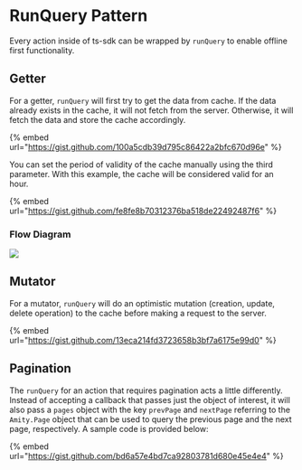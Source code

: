 # RunQuery Pattern

Every action inside of ts-sdk can be wrapped by `runQuery` to enable offline first functionality.

## **Getter**

For a getter, `runQuery` will first try to get the data from cache. If the data already exists in the cache, it will not fetch from the server. Otherwise, it will fetch the data and store the cache accordingly.

{% embed url="https://gist.github.com/100a5cdb39d795c86422a2bfc670d96e" %}

You can set the period of validity of the cache manually using the third parameter. With this example, the cache will be considered valid for an hour.

{% embed url="https://gist.github.com/fe8fe8b70312376ba518de22492487f6" %}

### Flow Diagram

![](<../../../.gitbook/assets/image (25).png>)

## **Mutator**

For a mutator, `runQuery` will do an optimistic mutation (creation, update, delete operation) to the cache before making a request to the server.

{% embed url="https://gist.github.com/13eca214fd3723658b3bf7a6175e99d0" %}

## **Pagination**

The `runQuery` for an action that requires pagination acts a little differently. Instead of accepting a callback that passes just the object of interest, it will also pass a `pages` object with the key `prevPage` and `nextPage` referring to the `Amity.Page` object that can be used to query the previous page and the next page, respectively. A sample code is provided below:

{% embed url="https://gist.github.com/bd6a57e4bd7ca92803781d680e45e4e4" %}
